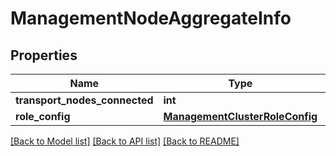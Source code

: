 # ManagementNodeAggregateInfo

## Properties
Name | Type | Description | Notes
------------ | ------------- | ------------- | -------------
**transport_nodes_connected** | **int** |  | [optional] 
**role_config** | [**ManagementClusterRoleConfig**](ManagementClusterRoleConfig.md) |  | [optional] 

[[Back to Model list]](../README.md#documentation-for-models) [[Back to API list]](../README.md#documentation-for-api-endpoints) [[Back to README]](../README.md)

